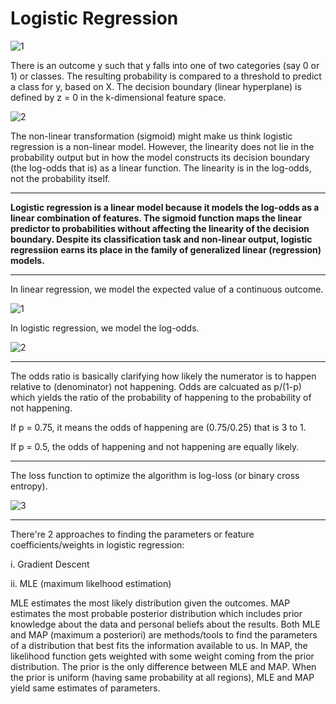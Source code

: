 
# Logistic Regression

![1](https://github.com/user-attachments/assets/291781c2-ac2c-4f0a-9900-325143938e48)

There is an outcome y such that y falls into one of two categories (say 0 or 1) or classes.
The resulting probability is compared to a threshold to predict a class for y, based on X. The decision boundary (linear hyperplane) is defined by z = 0 in the 
k-dimensional feature space.

![2](https://github.com/user-attachments/assets/b4188a72-16c3-4a2e-962e-e4a538b304e0)


The non-linear transformation (sigmoid) might make us think logistic regression is a non-linear model. However, the linearity does not lie in the probability output but in how the model constructs its decision boundary (the log-odds that is) as a linear function.  The linearity is in the log-odds, not the probability itself. 

---

**Logistic regression is a linear model because it models the log-odds as a linear combination of features. The sigmoid function maps the linear predictor to probabilities without affecting the linearity of the decision boundary. Despite its classification task and non-linear output, logistic regressiion earns its place in the family of generalized linear (regression) models.**

---
In linear regression, we model the expected value of a continuous outcome.

![1](https://github.com/user-attachments/assets/b6a727a5-0301-4e5c-9372-de3f3203368d)

In logistic regression, we model the log-odds.

![2](https://github.com/user-attachments/assets/a27bf2d8-7d07-4920-a70d-99d90412b82a)

---

The odds ratio is basically clarifying how likely the numerator is to happen relative to (denominator) not happening. Odds are calcuated as p/(1-p) which yields the ratio of the probability of happening to the probability of not happening.

If p = 0.75, it means the odds of happening are (0.75/0.25) that is 3 to 1. 

If p = 0.5, the odds of happening and not happening are equally likely. 

---

The loss function to optimize the algorithm is log-loss (or binary cross entropy).

![3](https://github.com/user-attachments/assets/2158ac9d-ac9c-43ad-946d-39e7db67ed4c)


-----

There're 2 approaches to finding the parameters or feature coefficients/weights in logistic regression:

i. Gradient Descent

ii. MLE (maximum likelhood estimation)

MLE estimates the most likely distribution given the outcomes. MAP estimates the most probable posterior distribution which includes prior knowledge about the data and personal beliefs about the results. Both MLE and MAP (maximum a posteriori) are methods/tools to find the parameters of a distribution that best fits the information available to us.  In MAP, the likelihood function gets weighted with some weight coming from the prior distribution. The prior is the only difference between MLE and MAP. When the prior is uniform (having same probability at all regions), MLE and MAP yield same estimates of parameters. 





